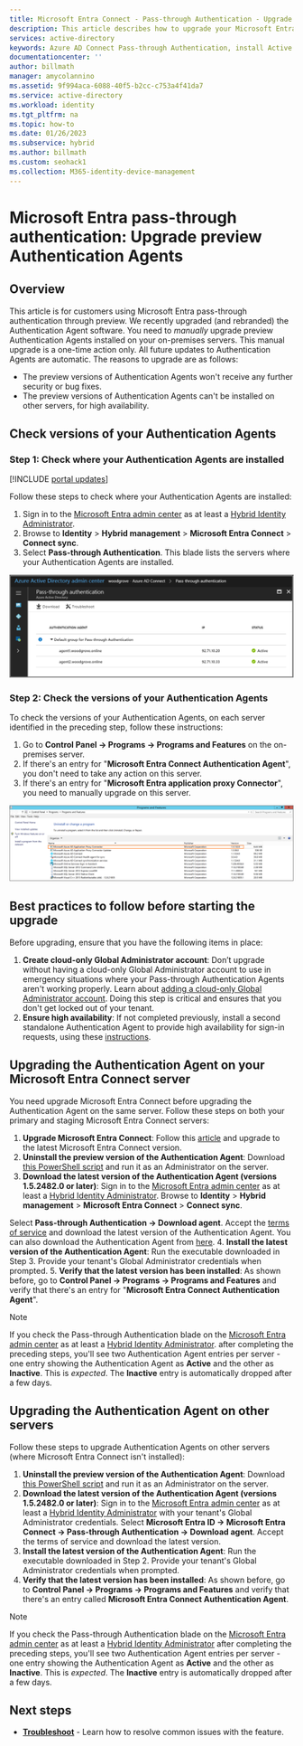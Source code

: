 ```yaml
---
title: Microsoft Entra Connect - Pass-through Authentication - Upgrade auth agents
description: This article describes how to upgrade your Microsoft Entra pass-through authentication configuration.
services: active-directory
keywords: Azure AD Connect Pass-through Authentication, install Active Directory, required components for Azure AD, SSO, Single Sign-on
documentationcenter: ''
author: billmath
manager: amycolannino
ms.assetid: 9f994aca-6088-40f5-b2cc-c753a4f41da7
ms.service: active-directory
ms.workload: identity
ms.tgt_pltfrm: na
ms.topic: how-to
ms.date: 01/26/2023
ms.subservice: hybrid
ms.author: billmath
ms.custom: seohack1
ms.collection: M365-identity-device-management
---
```


# Microsoft Entra pass-through authentication: Upgrade preview Authentication Agents

## Overview

This article is for customers using Microsoft Entra pass-through authentication through preview. We recently upgraded (and rebranded) the Authentication Agent software. You need to _manually_ upgrade preview Authentication Agents installed on your on-premises servers. This manual upgrade is a one-time action only. All future updates to Authentication Agents are automatic. The reasons to upgrade are as follows:

- The preview versions of Authentication Agents won't receive any further security or bug fixes.
- The preview versions of Authentication Agents can't be installed on other servers, for high availability.

## Check versions of your Authentication Agents

### Step 1: Check where your Authentication Agents are installed

[!INCLUDE [portal updates](~/articles/active-directory/includes/portal-update.md)]

Follow these steps to check where your Authentication Agents are installed:

1. Sign in to the [Microsoft Entra admin center](https://entra.microsoft.com) as at least a [Hybrid Identity Administrator](~/identity/role-based-access-control/permissions-reference.md#hybrid-identity-administrator).
2. Browse to **Identity** > **Hybrid management** > **Microsoft Entra Connect** > **Connect sync**.
4. Select **Pass-through Authentication**. This blade lists the servers where your Authentication Agents are installed.

![[Microsoft Entra admin center](https://entra.microsoft.com) - Pass-through Authentication blade](./media/how-to-connect-pta-upgrade-preview-authentication-agents/pta8.png)

### Step 2: Check the versions of your Authentication Agents

To check the versions of your Authentication Agents, on each server identified in the preceding step, follow these instructions:

1. Go to **Control Panel -> Programs -> Programs and Features** on the on-premises server.
2. If there's an entry for "**Microsoft Entra Connect Authentication Agent**", you don't need to take any action on this server.
3. If there's an entry for "**Microsoft Entra application proxy Connector**", you need to manually upgrade on this server.

![Preview version of Authentication Agent](./media/how-to-connect-pta-upgrade-preview-authentication-agents/pta6.png)

## Best practices to follow before starting the upgrade

Before upgrading, ensure that you have the following items in place:

1. **Create cloud-only Global Administrator account**: Don’t upgrade without having a cloud-only Global Administrator account to use in emergency situations where your Pass-through Authentication Agents aren't working properly. Learn about [adding a cloud-only Global Administrator account](../../fundamentals/add-users.md). Doing this step is critical and ensures that you don't get locked out of your tenant.
2. **Ensure high availability**: If not completed previously, install a second standalone Authentication Agent to provide high availability for sign-in requests, using these [instructions](how-to-connect-pta-quick-start.md#step-4-ensure-high-availability).

<a name='upgrading-the-authentication-agent-on-your-azure-ad-connect-server'></a>

## Upgrading the Authentication Agent on your Microsoft Entra Connect server

You need upgrade Microsoft Entra Connect before upgrading the Authentication Agent on the same server. Follow these steps on both your primary and staging Microsoft Entra Connect servers:

1. **Upgrade Microsoft Entra Connect**: Follow this [article](how-to-upgrade-previous-version.md) and upgrade to the latest Microsoft Entra Connect version.
2. **Uninstall the preview version of the Authentication Agent**: Download [this PowerShell script](https://aka.ms/rmpreviewagent) and run it as an Administrator on the server.
3. **Download the latest version of the Authentication Agent (versions 1.5.2482.0 or later)**: Sign in to the [Microsoft Entra admin center](https://entra.microsoft.com) as at least a [Hybrid Identity Administrator](~/identity/role-based-access-control/permissions-reference.md#hybrid-identity-administrator).  Browse to **Identity** > **Hybrid management** > **Microsoft Entra Connect** > **Connect sync**.

 Select **Pass-through Authentication -> Download agent**. Accept the [terms of service](https://aka.ms/authagenteula) and download the latest version of the Authentication Agent. You can also download the Authentication Agent from [here](https://aka.ms/getauthagent).
4. **Install the latest version of the Authentication Agent**: Run the executable downloaded in Step 3. Provide your tenant's Global Administrator credentials when prompted.
5. **Verify that the latest version has been installed**: As shown before, go to **Control Panel -> Programs -> Programs and Features** and verify that there's an entry for "**Microsoft Entra Connect Authentication Agent**".

> [!NOTE]
> If you check the Pass-through Authentication blade on the [Microsoft Entra admin center](https://entra.microsoft.com) as at least a [Hybrid Identity Administrator](~/identity/role-based-access-control/permissions-reference.md#hybrid-identity-administrator). after completing the preceding steps, you'll see two Authentication Agent entries per server - one entry showing the Authentication Agent as **Active** and the other as **Inactive**. This is _expected_. The **Inactive** entry is automatically dropped after a few days.

## Upgrading the Authentication Agent on other servers

Follow these steps to upgrade Authentication Agents on other servers (where Microsoft Entra Connect isn't installed):

1. **Uninstall the preview version of the Authentication Agent**: Download [this PowerShell script](https://aka.ms/rmpreviewagent) and run it as an Administrator on the server.
2. **Download the latest version of the Authentication Agent (versions 1.5.2482.0 or later)**: Sign in to the [Microsoft Entra admin center](https://entra.microsoft.com) as at least a [Hybrid Identity Administrator](~/identity/role-based-access-control/permissions-reference.md#hybrid-identity-administrator) with your tenant's Global Administrator credentials. Select **Microsoft Entra ID -> Microsoft Entra Connect -> Pass-through Authentication -> Download agent**. Accept the terms of service and download the latest version.
3. **Install the latest version of the Authentication Agent**: Run the executable downloaded in Step 2. Provide your tenant's Global Administrator credentials when prompted.
4. **Verify that the latest version has been installed**: As shown before, go to **Control Panel -> Programs -> Programs and Features** and verify that there's an entry called **Microsoft Entra Connect Authentication Agent**.

> [!NOTE]
> If you check the Pass-through Authentication blade on the [Microsoft Entra admin center](https://entra.microsoft.com) as at least a [Hybrid Identity Administrator](~/identity/role-based-access-control/permissions-reference.md#hybrid-identity-administrator) after completing the preceding steps, you'll see two Authentication Agent entries per server - one entry showing the Authentication Agent as **Active** and the other as **Inactive**. This is _expected_. The **Inactive** entry is automatically dropped after a few days.

## Next steps
- [**Troubleshoot**](tshoot-connect-pass-through-authentication.md) - Learn how to resolve common issues with the feature.
